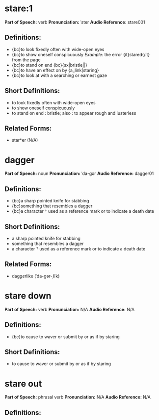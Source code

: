 # stare:1

**Part of Speech:** verb
**Pronunciation:** ˈster
**Audio Reference:** stare001

## Definitions:
- {bc}to look fixedly often with wide-open eyes
- {bc}to show oneself conspicuously 
  *Example:* the error {it}stared{/it} from the page
- {bc}to stand on end {bc}{sx|bristle||}
- {bc}to have an effect on by {a_link|staring}
- {bc}to look at with a searching or earnest gaze

## Short Definitions:
- to look fixedly often with wide-open eyes
- to show oneself conspicuously
- to stand on end : bristle; also : to appear rough and lusterless

## Related Forms:
- star*er (N/A)
# dagger

**Part of Speech:** noun
**Pronunciation:** ˈda-gər
**Audio Reference:** dagger01

## Definitions:
- {bc}a sharp pointed knife for stabbing
- {bc}something that resembles a dagger
- {bc}a character † used as a reference mark or to indicate a death date

## Short Definitions:
- a sharp pointed knife for stabbing
- something that resembles a dagger
- a character † used as a reference mark or to indicate a death date

## Related Forms:
- dag*ger*like (ˈda-gər-ˌlīk)
# stare down

**Part of Speech:** verb
**Pronunciation:** N/A
**Audio Reference:** N/A

## Definitions:
- {bc}to cause to waver or submit by or as if by staring

## Short Definitions:
- to cause to waver or submit by or as if by staring
# stare out

**Part of Speech:** phrasal verb
**Pronunciation:** N/A
**Audio Reference:** N/A

## Definitions:
